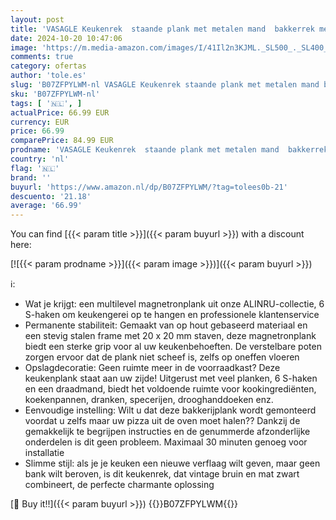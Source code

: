 ```yaml
---
layout: post
title: 'VASAGLE Keukenrek  staande plank met metalen mand  bakkerrek met 6 S-haken en planken  microgolfplank  kruidenrek  voor potten en pannen  industrieel ontwerp  wijnbouw  donkerbruin KKS35X'
date: 2024-10-20 10:47:06
image: 'https://m.media-amazon.com/images/I/41Il2n3KJML._SL500_._SL400_.jpg'
comments: true
category: ofertas
author: 'tole.es'
slug: 'B07ZFPYLWM-nl VASAGLE Keukenrek staande plank met metalen mand bakkerrek...'
sku: 'B07ZFPYLWM-nl'
tags: [ '🇳🇱', ]
actualPrice: 66.99 EUR
currency: EUR
price: 66.99
comparePrice: 84.99 EUR
prodname: 'VASAGLE Keukenrek  staande plank met metalen mand  bakkerrek met 6 S-haken en planken  microgolfplank  kruidenrek  voor potten en pannen  industrieel ontwerp  wijnbouw  donkerbruin KKS35X'
country: 'nl'
flag: '🇳🇱'
brand: ''
buyurl: 'https://www.amazon.nl/dp/B07ZFPYLWM/?tag=tolees0b-21'
descuento: '21.18'
average: '66.99'
---
```


You can find [{{< param title >}}]({{< param buyurl >}}) with a discount here:

[![{{< param prodname >}}]({{< param image >}})]({{< param buyurl >}})

ℹ️:

- Wat je krijgt: een multilevel magnetronplank uit onze ALINRU-collectie, 6 S-haken om keukengerei op te hangen en professionele klantenservice
- Permanente stabiliteit: Gemaakt van op hout gebaseerd materiaal en een stevig stalen frame met 20 x 20 mm staven, deze magnetronplank biedt een sterke grip voor al uw keukenbehoeften. De verstelbare poten zorgen ervoor dat de plank niet scheef is, zelfs op oneffen vloeren
- Opslagdecoratie: Geen ruimte meer in de voorraadkast? Deze keukenplank staat aan uw zijde! Uitgerust met veel planken, 6 S-haken en een draadmand, biedt het voldoende ruimte voor kookingrediënten, koekenpannen, dranken, specerijen, drooghanddoeken enz.
- Eenvoudige instelling: Wilt u dat deze bakkerijplank wordt gemonteerd voordat u zelfs maar uw pizza uit de oven moet halen?? Dankzij de gemakkelijk te begrijpen instructies en de genummerde afzonderlijke onderdelen is dit geen probleem. Maximaal 30 minuten genoeg voor installatie
- Slimme stijl: als je je keuken een nieuwe verflaag wilt geven, maar geen bank wilt beroven, is dit keukenrek, dat vintage bruin en mat zwart combineert, de perfecte charmante oplossing

[🛒 Buy it!!]({{< param buyurl >}})
{{<world>}}B07ZFPYLWM{{</world>}}
